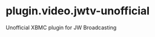 plugin.video.jwtv-unofficial
============================

Unofficial XBMC plugin for JW Broadcasting
